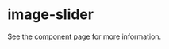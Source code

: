 image-slider
================

See the [component page](http://seiffert.github.io/image-slider) for more information.
